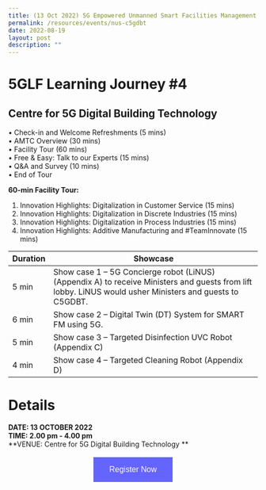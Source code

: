 ```yaml
---
title: (13 Oct 2022) 5G Empowered Unmanned Smart Facilities Management
permalink: /resources/events/nus-c5gdbt
date: 2022-08-19
layout: post
description: ""
---
```

# 5GLF Learning Journey #4

## Centre for 5G Digital Building Technology 

•	Check-in and Welcome Refreshments (5 mins)<br>
•	AMTC Overview (30 mins)<br>
•	Facility Tour (60 mins)<br>
•	Free & Easy: Talk to our Experts (15 mins) <br>
•	Q&A and Survey (10 mins)<br>
•	End of Tour<br>

**60-min Facility Tour:**
1.	Innovation Highlights: Digitalization in Customer Service  (15 mins)
2.	Innovation Highlights: Digitalization in Discrete Industries (15 mins)
3.	Innovation Highlights: Digitalization in Process Industries (15 mins)
4.	Innovation Highlights: Additive Manufacturing and #TeamInnovate (15 mins)<br>




| Duration | Showcase | 
| -------- | -------- | 
| 5 min    | Show case 1 – 5G Concierge robot (LiNUS) (Appendix A) to receive Ministers and guests from lift lobby. LiNUS would usher Ministers and guests to C5GDBT.    |
| 6 min  | Show case 2 – Digital Twin (DT) System for SMART FM using 5G.    |
| 5 min   | Show case 3 – Targeted Disinfection UVC Robot (Appendix C)      |
| 4 min    | Show case 4 – Targeted Cleaning Robot (Appendix D)   |

# Details
**DATE: 13 OCTOBER 2022** <br> 
**TIME: 2.00 pm - 4.00 pm** <br> 
**VENUE: Centre for 5G Digital Building Technology ** 




<style>
#register {
  background-color: #0000ff;
  border: none;
  color: white;
  padding: 16px 32px;
  text-align: center;
  font-size: 16px;
  margin: 4px 2px;
  opacity: 0.6;
  transition: 0.3s;
  display: inline-block;
  text-decoration: none;
  cursor: pointer;
}
</style>

<center><a href="https://form.gov.sg/628f22d33778d80011a07cc6 " target="_blank"><button id="register" class="btn">Register Now</button></a></center>